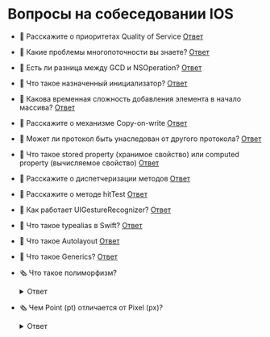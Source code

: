 # Вопросы на собеседовании IOS



- 🔖 Расскажите о приоритетах Quality of Service  <a href="https://github.com/MrCronkite/basicSwift/blob/main/Questions/Questions/1.swift">Ответ</a>
- 🔖 Какие проблемы многопоточности вы знаете?  <a href="https://github.com/MrCronkite/basicSwift/blob/main/Questions/Questions/2.swift">Ответ</a>
- 🔖 Есть ли разница между GCD и NSOperation?  <a href="https://github.com/MrCronkite/basicSwift/blob/main/Questions/Questions/3.swift">Ответ</a>
- 🔖 Что такое назначенный инициализатор?  <a href="https://github.com/MrCronkite/basicSwift/blob/main/Questions/Questions/4.swift">Ответ</a>
- 🔖 Какова временная сложность добавления элемента в начало массива? <a href="https://github.com/MrCronkite/basicSwift/blob/main/Questions/Questions/5.swift">Ответ</a>
- 🔖 Расскажите о механизме Copy-on-write <a href="https://github.com/MrCronkite/basicSwift/blob/main/Questions/Questions/6.swift">Ответ</a>
- 🔖 Может ли протокол быть унаследован от другого протокола? <a href="https://github.com/MrCronkite/basicSwift/blob/main/Questions/Questions/7.swift">Ответ</a>
- 🔖 Что такое stored property (хранимое свойство) или computed property (вычисляемое свойство) <a href="https://github.com/MrCronkite/basicSwift/blob/main/Questions/Questions/8.swift">Ответ</a>
- 🔖 Расскажите о диспетчеризации методов <a href="https://github.com/MrCronkite/basicSwift/blob/main/Questions/Questions/9.swift">Ответ</a>
- 🔖 Расскажите о методе hitTest <a href="https://github.com/MrCronkite/basicSwift/blob/main/Questions/Questions/10.swift">Ответ</a>
- 🔖 Как работает UIGestureRecognizer? <a href="https://github.com/MrCronkite/basicSwift/blob/main/Questions/Questions/11.swift">Ответ</a>
- 🔖 Что такое typealias в Swift? <a href="https://github.com/MrCronkite/basicSwift/blob/main/Questions/Questions/12.swift">Ответ</a>
- 🔖 Что такое Autolayout <a href="https://github.com/MrCronkite/basicSwift/blob/main/Questions/Questions/13.swift">Ответ</a>
- 🔖 Что такое Generics? <a href="https://github.com/MrCronkite/basicSwift/blob/main/Questions/Questions/14.swift">Ответ</a>


- 🗞️ Что такое полиморфизм? <details> <summary>  Ответ </summary>
      
      По личному опыту при ответе на такой вопрос собеседования 
      сотрудники компании чаще просят перечислить главные принципы ООП, 
      но иногда спрашивают сами определения. 
      
      Полиморфизм — это способность объекта использовать методы производного класса, 
      который не существует на момент создания базового
  
- 🗞️ Чем Point (pt) отличается от Pixel (px)? <details> <summary>  Ответ </summary>
     
      Pixel — точка на экране, а Point — плотность точки на экране. 
      Дополнительное чтение: 
  <a href="https://www.objc.io/issues/3-views/moving-pixels-onto-the-screen/">Getting Pixels onto the Screen</a>
